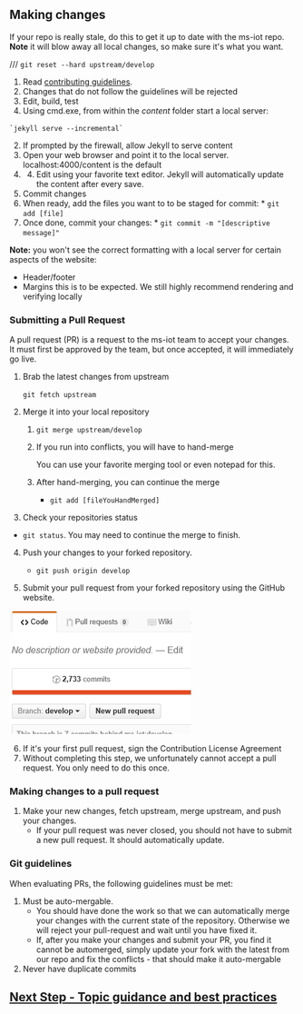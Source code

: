 ## Making changes

If your repo is really stale, do this to get it up to date with the ms-iot repo. **Note** it will blow away all local changes, so make sure it's what you want.

///
  `git reset --hard upstream/develop`

1. Read [contributing guidelines](topic-guidance.md).
  1. Changes that do not follow the guidelines will be rejected
2. Edit, build, test
  1. Using cmd.exe, from within the *content* folder start a local server:
  
    `jekyll serve --incremental`
  2. If prompted by the firewall, allow Jekyll to serve content
  3. Open your web browser and point it to the local server. localhost:4000/content is the default
  4. 4.	Edit using your favorite text editor. Jekyll will automatically update the content after every save.
3. Commit changes 
  1. When ready, add the files you want to to be staged for commit:
    * `git add [file]`
  2. Once done, commit your changes:
    * `git commit -m "[descriptive message]" `
    
**Note:** you won't see the correct formatting with a local server for certain aspects of the website:
  * Header/footer
  * Margins
this is to be expected. We still highly recommend rendering and verifying locally

### Submitting a Pull Request

A pull request (PR) is a request to the ms-iot team to accept your changes. It must first be approved by the team, but once accepted, it will immediately go live.

1. Brab the latest changes from upstream

    `git fetch upstream`
    
2. Merge it into your local repository
    1. `git merge upstream/develop`
    2. If you run into conflicts, you will have to hand-merge
    
       You can use your favorite merging tool or even notepad for this. 
    3. After hand-merging, you can continue the merge
        * `git add [fileYouHandMerged]`
        
3. Check your repositories status
  * `git status`. You may need to continue the merge to finish.

4. Push your changes to your forked repository.
    * `git push origin develop`
    
5. Submit your pull request from your forked repository using the GitHub website.

  ![Pull request](../images/contribute/newPR.png) 

6. If it's your first pull request, sign the Contribution License Agreement 
  1.	Without completing this step, we unfortunately cannot accept a pull request. You only need to do this once. 

### Making changes to a pull request

1. Make your new changes, fetch upstream, merge upstream, and push your changes.
    * If your pull request was never closed, you should not have to submit a new pull request. It should automatically update.
    
### Git guidelines

When evaluating PRs, the following guidelines must be met:

1. Must be auto-mergable.
    * You should have done the work so that we can automatically merge your changes with the current state of the repository. Otherwise we will reject your pull-request and wait until you have fixed it.
    * If, after you make your changes and submit your PR, you find it cannot be automerged, simply update your fork with the latest from our repo and fix the conflicts - that should make it auto-mergable
2. Never have duplicate commits


## [Next Step - Topic guidance and best practices](topic-guidance.md)